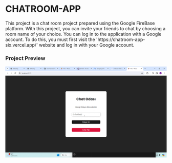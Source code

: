 <h1>CHATROOM-APP</h1> 

<p>
  This project is a chat room project prepared using the Google FireBase platform. With this project, you can invite your friends to chat by choosing a room name of your choice.
You can log in to the application with a Google account. To do this, you must first visit the 'https://chatroom-app-six.vercel.app/' website and log in with your Google account.
</p>

<h3>Project Preview</h3>

![](projeonızleme.gif)
